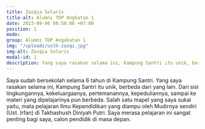 ```yaml
---
title: Zasqia Solaris
title-alt: Alumni TDP Angkatan 1
date: 2023-09-06 08:50:00 +07:00
position: 1
mode:
group: Alumni TDP Angakatan 1
img: "/uploads/usth-zasqi.jpg"
img-alt: Zasqia Solaris
modal-id: 1
description: Yang saya rasakan selama ini, Kampung Santri itu unik, berbeda dari yang lain.
---
```


Saya sudah bersekolah selama 6 tahun di Kampung Santri. Yang saya rasakan selama ini, Kampung Santri itu unik, berbeda dari yang lain. Dari sisi lingkungannya, kekeluargaanya, pertemanannya, kepeduliannya, sampai ke materi yang dipelajarinya pun berbeda. Salah satu mapel yang saya sukai yaitu, mata pelajaran Ilmu Kependidikan yang diampu oleh Mudirnya sendiri (Ust. Irfan) di Takhashush Diniyah Putri. Saya merasa pelajaran ini sangat penting bagi saya, calon pendidik di masa depan.
